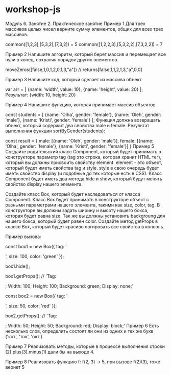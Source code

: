 # workshop-js

Модуль 6. Занятие 2. Практическое занятие
Пример 1
Для трех массивов целых чисел верните сумму элементов, общих для всех трех массивов.

common([1,2,3],[5,3,2],[7,3,2]) = 5 common([1,2,2,3],[5,3,2,2],[7,3,2,2]) = 7

Пример 2
Напишите алгоритм, который берет массив и перемещает все нули в конец, сохраняя порядок других элементов.

moveZeros([false,1,0,1,2,0,1,3,"a"]) // returns[false,1,1,2,1,3,"a",0,0]

Пример 3
Напишите код, который сделает из массива объект

var arr = [
 {name: 'width', value: 10}, 
 {name: 'height', value: 20}
];
Результат: {width: 10, height: 20}

Пример 4
Напишите функцию, которая принимает массив объектов

const students = [
    {name: 'Olha', gender: 'female'},
    {name: 'Oleh', gender: 'male'},
    {name: 'Kristi', gender: 'female'}
];
Функция должна возвращать объект, который содержит два свойства male и female. Результат выполнения функции sortByGender(students):

const result = {
    male: [{name: 'Oleh', gender: 'male'}],
    female: [{name: 'Olha', gender: 'female'}, {name: 'Kristi', gender: 'female'}]
}
Пример 5
Создайте родительский класс Component, который будет принимать в конструкторе параметр tag (tag это строка, которая хранит HTML тег), который вы должны присвоить свойству element. element - это объект, который будет иметь свойства tag и style. style в свою очередь будет иметь свойство display (и подобные до тех которые есть в CSS). Класс Component будет иметь два метода hide и show, который будут менять свойство display нашего элемента.

Создайте класс Box, который будет наследоваться от класса Component. Класс Box будет принимать в конструкторе объект с разными параметрами нашего элемента, такими как size, color, tag. В конструкторе вы должны задать ширину и высоту нашего бокса, которая будет равна size. Так же вы должны установить backgroung для нашего бокса, который будет равен color. Создайте метод getProps в классе Box, который будет красиво логировать все свойства в консоль.

Пример вызова:

const box1 = new Box({
    tag: '<div></div>',
    size: 100,
    color: 'green'
});

box1.hide();

box1.getProps(); // 'Tag: <div></div>; Width: 100; Height: 100; Background: green; Display: none;'

const box2 = new Box({
    tag: '<div></div>',
    size: 50,
    color: 'red'
});


box2.getProps(); // 'Tag: <div></div>; Width: 50; Height: 50; Background: red; Display: block;'
Пример 6
Есть несколько слов, определить состоят ли они из одних и тех же букв ('кот', 'ток', 'окт')

Пример 7
Реализовать методы, которые в процессе выполнения строки (2).plus(3).minus(1) дали бы на выходе 4.

Пример 8
Реализовать функцию f: f(2, 3) -> 5, при вызове f(2)(3), тоже вернет 5